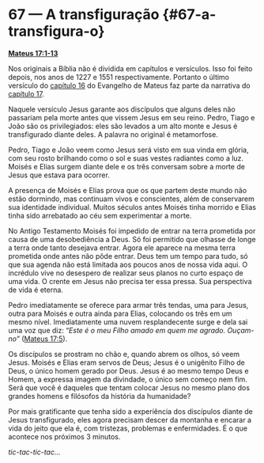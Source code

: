 # 67 — A transfiguração {#67-a-transfigura-o}

[**Mateus 17:1-13**](http://bibliaonline.com.br/acf/mt/17/1-13)

Nos originais a Bíblia não é dividida em capítulos e versículos. Isso foi feito depois, nos anos de 1227 e 1551 respectivamente. Portanto o último versículo do [capítulo 16](http://bibliaonline.com.br/acf/mt/16) do Evangelho de Mateus faz parte da narrativa do [capítulo 17](http://bibliaonline.com.br/acf/mt/17).

Naquele versículo Jesus garante aos discípulos que alguns deles não passariam pela morte antes que vissem Jesus em seu reino. Pedro, Tiago e João são os privilegiados: eles são levados a um alto monte e Jesus é transfigurado diante deles. A palavra no original é metamorfose.

Pedro, Tiago e João veem como Jesus será visto em sua vinda em glória, com seu rosto brilhando como o sol e suas vestes radiantes como a luz. Moisés e Elias surgem diante dele e os três conversam sobre a morte de Jesus que estava para ocorrer.

A presença de Moisés e Elias prova que os que partem deste mundo não estão dormindo, mas continuam vivos e conscientes, além de conservarem sua identidade individual. Muitos séculos antes Moisés tinha morrido e Elias tinha sido arrebatado ao céu sem experimentar a morte.

No Antigo Testamento Moisés foi impedido de entrar na terra prometida por causa de uma desobediência a Deus. Só foi permitido que olhasse de longe a terra onde tanto desejava entrar. Agora ele aparece na mesma terra prometida onde antes não pôde entrar. Deus tem um tempo para tudo, só que sua agenda não está limitada aos poucos anos de nossa vida aqui. O incrédulo vive no desespero de realizar seus planos no curto espaço de uma vida. O crente em Jesus não precisa ter essa pressa. Sua perspectiva de vida é eterna.

Pedro imediatamente se oferece para armar três tendas, uma para Jesus, outra para Moisés e outra ainda para Elias, colocando os três em um mesmo nível. Imediatamente uma nuvem resplandecente surge e dela sai uma voz que diz: “_Este é o meu Filho amado em quem me agrado. Ouçam-no”_ ([Mateus 17:5](http://bibliaonline.com.br/acf/mt/17/5)).

Os discípulos se prostram no chão e, quando abrem os olhos, só veem Jesus. Moisés e Elias eram servos de Deus; Jesus é o unigênito Filho de Deus, o único homem gerado por Deus. Jesus é ao mesmo tempo Deus e Homem, a expressa imagem da divindade, o único sem começo nem fim. Será que você é daqueles que tentam colocar Jesus no mesmo plano dos grandes homens e filósofos da história da humanidade?

Por mais gratificante que tenha sido a experiência dos discípulos diante de Jesus transfigurado, eles agora precisam descer da montanha e encarar a vida do jeito que ela é, com tristezas, problemas e enfermidades. É o que acontece nos próximos 3 minutos.

_tic-tac-tic-tac..._